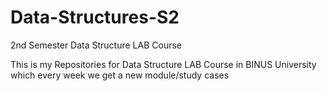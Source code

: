 # Data-Structures-S2
2nd Semester Data Structure LAB Course

This is my Repositories for Data Structure LAB Course in BINUS University which every week we get a new module/study cases
